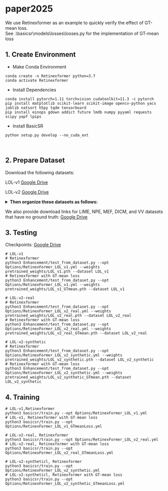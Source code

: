 # paper2025
We use Retinexformer as an example to quickly verify the effect of GT-mean loss.  
See .\basicsr\models\losses\losses.py for the implementation of GT-mean loss
## 1. Create Environment

- Make Conda Environment
```
conda create -n Retinexformer python=3.7
conda activate Retinexformer
```

- Install Dependencies
```
conda install pytorch=1.11 torchvision cudatoolkit=11.3 -c pytorch
pip install matplotlib scikit-learn scikit-image opencv-python yacs joblib natsort h5py tqdm tensorboard
pip install einops gdown addict future lmdb numpy pyyaml requests scipy yapf lpips
```

- Install BasicSR
```
python setup.py develop --no_cuda_ext
```


&nbsp;

## 2. Prepare Dataset
Download the following datasets:

LOL-v1 [Google Drive](https://drive.google.com/file/d/1L-kqSQyrmMueBh_ziWoPFhfsAh50h20H/view?usp=sharing)

LOL-v2 [Google Drive](https://drive.google.com/file/d/1Ou9EljYZW8o5dbDCf9R34FS8Pd8kEp2U/view?usp=sharing)



<details close>
<summary><b> Then organize these datasets as follows: </b></summary>

```
    |--data   
    |    |--LOLv1
    |    |    |--Train
    |    |    |    |--input
    |    |    |    |    |--100.png
    |    |    |    |    |--101.png
    |    |    |    |     ...
    |    |    |    |--target
    |    |    |    |    |--100.png
    |    |    |    |    |--101.png
    |    |    |    |     ...
    |    |    |--Test
    |    |    |    |--input
    |    |    |    |    |--111.png
    |    |    |    |    |--146.png
    |    |    |    |     ...
    |    |    |    |--target
    |    |    |    |    |--111.png
    |    |    |    |    |--146.png
    |    |    |    |     ...
    |    |--LOLv2
    |    |    |--Real_captured
    |    |    |    |--Train
    |    |    |    |    |--Low
    |    |    |    |    |    |--00001.png
    |    |    |    |    |    |--00002.png
    |    |    |    |    |     ...
    |    |    |    |    |--Normal
    |    |    |    |    |    |--00001.png
    |    |    |    |    |    |--00002.png
    |    |    |    |    |     ...
    |    |    |    |--Test
    |    |    |    |    |--Low
    |    |    |    |    |    |--00690.png
    |    |    |    |    |    |--00691.png
    |    |    |    |    |     ...
    |    |    |    |    |--Normal
    |    |    |    |    |    |--00690.png
    |    |    |    |    |    |--00691.png
    |    |    |    |    |     ...
    |    |    |--Synthetic
    |    |    |    |--Train
    |    |    |    |    |--Low
    |    |    |    |    |   |--r000da54ft.png
    |    |    |    |    |   |--r02e1abe2t.png
    |    |    |    |    |    ...
    |    |    |    |    |--Normal
    |    |    |    |    |   |--r000da54ft.png
    |    |    |    |    |   |--r02e1abe2t.png
    |    |    |    |    |    ...
    |    |    |    |--Test
    |    |    |    |    |--Low
    |    |    |    |    |   |--r00816405t.png
    |    |    |    |    |   |--r02189767t.png
    |    |    |    |    |    ...
    |    |    |    |    |--Normal
    |    |    |    |    |   |--r00816405t.png
    |    |    |    |    |   |--r02189767t.png
    |    |    |    |    |    ...

```
</details>

We also provide download links for LIME, NPE, MEF, DICM, and VV datasets that have no ground truth:
[Google Drive](https://drive.google.com/drive/folders/1RR50EJYGIHaUYwq4NtK7dx8faMSvX8Xp?usp=drive_link)



## 3. Testing

Checkpoints: [Google Drive](https://drive.google.com/drive/folders/18MxWrefiJMYL5WS8iJ6NaiVP4ESte5dG?usp=sharing)

```shell
# LOL-v1
# Retinexformer
python3 Enhancement/test_from_dataset.py --opt Options/RetinexFormer_LOL_v1.yml --weights pretrained_weights/LOL_v1.pth --dataset LOL_v1
# Retinexformer with GT-mean loss
python3 Enhancement/test_from_dataset.py --opt Options/RetinexFormer_LOL_v1.yml --weights pretrained_weights/LOL_v1_GTmean.pth --dataset LOL_v1

# LOL-v2-real
# Retinexformer
python3 Enhancement/test_from_dataset.py --opt Options/RetinexFormer_LOL_v2_real.yml --weights pretrained_weights/LOL_v2_real.pth --dataset LOL_v2_real
# Retinexformer with GT-mean loss
python3 Enhancement/test_from_dataset.py --opt Options/RetinexFormer_LOL_v2_real.yml --weights pretrained_weights/LOL_v2_real_GTmean.pth --dataset LOL_v2_real

# LOL-v2-synthetic
# Retinexformer
python3 Enhancement/test_from_dataset.py --opt Options/RetinexFormer_LOL_v2_synthetic.yml --weights pretrained_weights/LOL_v2_synthetic.pth --dataset LOL_v2_synthetic
# Retinexformer with GT-mean loss
python3 Enhancement/test_from_dataset.py --opt Options/RetinexFormer_LOL_v2_synthetic.yml --weights pretrained_weights/LOL_v2_synthetic_GTmean.pth --dataset LOL_v2_synthetic
```


## 4. Training
```shell
# LOL-v1,Retinexformer
python3 basicsr/train.py --opt Options/RetinexFormer_LOL_v1.yml
# LOL-v1, Retinexformer with GT-mean loss
python3 basicsr/train.py --opt Options/RetinexFormer_LOL_v1_GTmeanLoss.yml

# LOL-v2-real, Retinexformer
python3 basicsr/train.py --opt Options/RetinexFormer_LOL_v2_real.yml
# LOL-v2-real, Retinexformer with GT-mean loss
python3 basicsr/train.py --opt Options/RetinexFormer_LOL_v2_real_GTmeanLoss.yml

# LOL-v2-syntheticl, Retinexformer
python3 basicsr/train.py --opt Options/RetinexFormer_LOL_v2_synthetic.yml
# LOL-v2-syntheticl, Retinexformer with GT-mean loss
python3 basicsr/train.py --opt Options/RetinexFormer_LOL_v2_synthetic_GTmeanLoss.yml


```
